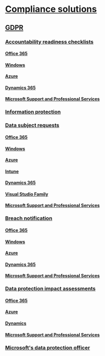 # [Compliance solutions](compliance-solutions-overview.md)
## [GDPR](gdpr.md)

### [Accountability readiness checklists](gdpr-arc.md)
#### [Office 365](gdpr-arc-Office365.md)
#### [Windows](gdpr-arc-Windows.md)
#### [Azure](gdpr-arc-Azure.md)
#### [Dynamics 365](gdpr-arc-Dynamics365.md)
#### [Microsoft Support and Professional Services](gdpr-arc-prof-services.md)

### [Information protection](gdpr-information-protection.md)
### [Data subject requests](gdpr-data-subject-requests.md)
#### [Office 365](gdpr-dsr-Office365.md) 
#### [Windows](gdpr-dsr-Windows.md)
#### [Azure](gdpr-dsr-Azure.md)
#### [Intune](gdpr-dsr-Intune.md)
#### [Dynamics 365](gdpr-dsr-Dynamics365.md)
#### [Visual Studio Family](gdpr-dsr-visual-studio-family.md)
#### [Microsoft Support and Professional Services](gdpr-dsr-prof-services.md) 

### [Breach notification](gdpr-breach-notification.md)
#### [Office 365](gdpr-breach-Office365.md)
#### [Windows](gdpr-breach-Windows.md)
#### [Azure](gdpr-breach-Azure.md)
#### [Dynamics 365](gdpr-breach-Dynamics365.md)
#### [Microsoft Support and Professional Services](gdpr-breach-Microsoft-Support-Professional-Services.md)

### [Data protection impact assessments](gdpr-data-protection-impact-assessments.md)
#### [Office 365](gdpr-dpia-office365.md)
#### [Azure](gdpr-dpia-azure.md)
#### [Dynamics](gdpr-dpia-dynamics.md)
#### [Microsoft Support and Professional Services](gdpr-dpia-prof-services.md)
### [Microsoft's data protection officer](gdpr-data-protection-officer.md)